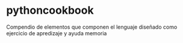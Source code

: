 # pythoncookbook
Compendio de elementos que componen el lenguaje diseñado como ejercicio de apredizaje y ayuda memoria
